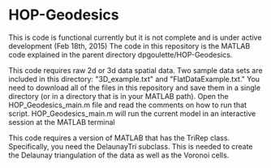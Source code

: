 HOP-Geodesics
=============
This is code is functional currently but it is not complete and is under active development (Feb 18th, 2015)
The code in this repository is the MATLAB code explained in the parent directory dpgoulette/HOP-Geodesics.
 
This code requires raw 2d or 3d data spatial data.  Two sample data sets are included in this directory: "3D_example.txt" and "FlatDataExample.txt."  You need to download all of the files in this repository and save them in a single directory (or in a directory that is in your MATLAB path).  Open the HOP_Geodesics_main.m file and read the comments on how to run that script.  HOP_Geodesics_main.m will run the current model in an interactive session at the MATLAB terminal 
 
This code requires a version of MATLAB that has the TriRep class.  Specifically, you need the DelaunayTri subclass.  This is needed to create the Delaunay triangulation of the data as well as the Voronoi cells.




 
 


